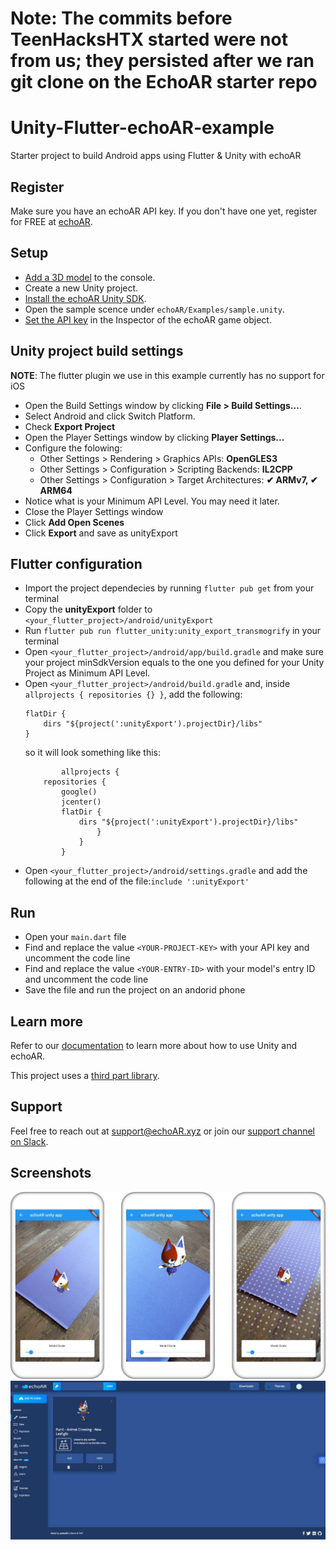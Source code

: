 # Note: The commits before TeenHacksHTX started were not from us; they persisted after we ran git clone on the EchoAR starter repo

# Unity-Flutter-echoAR-example
Starter project to build Android apps using Flutter &amp; Unity with echoAR
## Register
Make sure you have an echoAR API key. If you don't have one yet, register for FREE at [echoAR](https://console.echoar.xyz/#/auth/register).
## Setup
* [Add a 3D model](https://docs.echoar.xyz/quickstart/add-a-3d-model) to the console.
* Create a new Unity project.
* [Install the echoAR Unity SDK](https://docs.echoar.xyz/unity/installation).
* Open the sample scence under `echoAR/Examples/sample.unity`.
* [Set the API key](https://docs.echoar.xyz/unity/using-the-sdk) in the Inspector of the echoAR game object.
## Unity project build settings
**NOTE**: The flutter plugin we use in this example currently has no support for iOS
* Open the Build Settings window by clicking **File > Build Settings...**.
* Select Android and click Switch Platform.
* Check **Export Project**
* Open the Player Settings window by clicking **Player Settings...**
* Configure the folowing:
  - Other Settings > Rendering > Graphics APIs: **OpenGLES3**
  - Other Settings > Configuration > Scripting Backends: **IL2CPP**
  - Other Settings > Configuration > Target Architectures: **✔ ARMv7, ✔ ARM64**
* Notice what is your Minimum API Level. You may need it later.
* Close the Player Settings window
* Click **Add Open Scenes**
* Click **Export** and save as unityExport
## Flutter configuration
* Import the project dependecies by running `flutter pub get` from your terminal
* Copy the **unityExport** folder to `<your_flutter_project>/android/unityExport`
* Run `flutter pub run flutter_unity:unity_export_transmogrify` in your terminal
* Open `<your_flutter_project>/android/app/build.gradle` and make sure your project minSdkVersion equals to the one you defined for your Unity Project as Minimum API Level.
* Open `<your_flutter_project>/android/build.gradle` and, inside `allprojects { repositories {} }`, add the following:
  ```
  flatDir {
      dirs "${project(':unityExport').projectDir}/libs"
  }
  ```
  so it will look something like this:
  ```
          allprojects {
      repositories {
          google()
          jcenter()
          flatDir {
              dirs "${project(':unityExport').projectDir}/libs"
                  }
              }
          }
  ```
* Open  `<your_flutter_project>/android/settings.gradle` and add the following at the end of the file:`include ':unityExport'`
## Run
* Open your `main.dart` file
* Find and replace the value `<YOUR-PROJECT-KEY>` with your API key and uncomment the code line
* Find and replace the value `<YOUR-ENTRY-ID>` with your model's entry ID and uncomment the code line
* Save the file and run the project on an andorid phone

## Learn more
Refer to our [documentation](https://docs.echoar.xyz/unity/) to learn more about how to use Unity and echoAR.

This project uses a [third part library](https://pub.dev/packages/flutter_unity#-readme-tab-).

## Support
Feel free to reach out at [support@echoAR.xyz](mailto:support@echoAR.xyz) or join our [support channel on Slack](https://join.slack.com/t/echoar/shared_invite/enQtNTg4NjI5NjM3OTc1LWU1M2M2MTNlNTM3NGY1YTUxYmY3ZDNjNTc3YjA5M2QyNGZiOTgzMjVmZWZmZmFjNGJjYTcxZjhhNzk3YjNhNjE).

## Screenshots
![Flutter with Unity scene screenshot](/images/Flutter%20with%20Unity.jpg)
![echoAR console screenshot](/images/Console.jpg)
